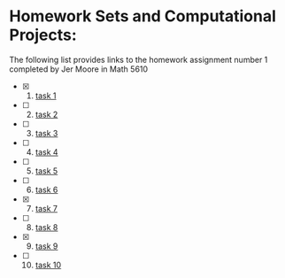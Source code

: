 # Homework Sets and Computational Projects:

The following list provides links to the homework assignment number 1 completed by Jer Moore in Math 5610 

- [x] 1. [task 1](https://thedegreeisalie.github.io/homework/hw1/task1) 
- [ ] 2. [task 2](https://thedegreeisalie.github.io/homework/hw1/task2)
- [ ] 3. [task 3](https://thedegreeisalie.github.io/homework/hw1/task3)
- [ ] 4. [task 4](https://thedegreeisalie.github.io/homework/hw1/task4)
- [ ] 5. [task 5](https://thedegreeisalie.github.io/homework/hw1/task5)
- [ ] 6. [task 6](https://thedegreeisalie.github.io/homework/hw1/task6)
- [x] 7. [task 7](https://thedegreeisalie.github.io/homework/hw1/task7)
- [ ] 8. [task 8](https://thedegreeisalie.github.io/homework/hw1/task8)
- [x] 9. [task 9](https://thedegreeisalie.github.io/homework/hw1/task9)
- [ ] 10. [task 10](https://thedegreeisalie.github.io/homework/hw1/task10)
